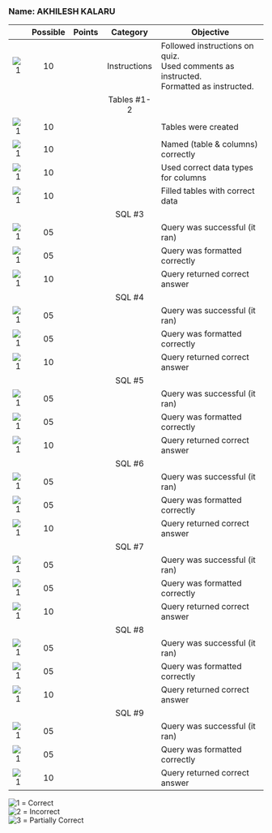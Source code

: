 
### Name:  AKHILESH KALARU


|    |Possible|Points|Category     | Objective                                  | 
|:--:|:------:|:----:|:-----------:|--------------------------------------------|
|![1]|    10  |      | Instructions| Followed instructions on quiz. <br>Used comments                as instructed. <br>Formatted as instructed. |   
|    |        |      | Tables #1-2 |                                            |
|![1]|    10  |      |             | Tables were created                        |
|![1]|    10  |      |             | Named (table & columns) correctly          |
|![1]|    10  |      |             | Used correct data types for columns        |
|![1]|    10  |      |             | Filled tables with correct data            |
|    |        |      |SQL #3       |                                            |
|![1]|    05  |      |             | Query was successful (it ran)              |
|![1]|    05  |      |             | Query was formatted correctly              |
|![1]|    10  |      |             | Query returned correct answer              |
|    |        |      |SQL #4       |                                            |
|![1]|    05  |      |             | Query was successful (it ran)              |
|![1]|    05  |      |             | Query was formatted correctly              |
|![1]|    10  |      |             | Query returned correct answer              |
|    |        |      |SQL #5       |                                            |
|![1]|    05  |      |             | Query was successful (it ran)              |
|![1]|    05  |      |             | Query was formatted correctly              |
|![1]|    10  |      |             | Query returned correct answer              |
|    |        |      |SQL #6       |                                            |
|![1]|    05  |      |             | Query was successful (it ran)              |
|![1]|    05  |      |             | Query was formatted correctly              |
|![1]|    10  |      |             | Query returned correct answer              |
|    |        |      |SQL #7       |                                            |
|![1]|    05  |      |             | Query was successful (it ran)              |
|![1]|    05  |      |             | Query was formatted correctly              |
|![1]|    10  |      |             | Query returned correct answer              |
|    |        |      |SQL #8       |                                            |
|![1]|    05  |      |             | Query was successful (it ran)              |
|![1]|    05  |      |             | Query was formatted correctly              |
|![1]|    10  |      |             | Query returned correct answer              |
|    |        |      |SQL #9       |                                            |
|![1]|    05  |      |             | Query was successful (it ran)              |
|![1]|    05  |      |             | Query was formatted correctly              |
|![1]|    10  |      |             | Query returned correct answer              |

![1] = Correct <br>
![2] = Incorrect <br>
![3] = Partially Correct <br>

[1]: http://localhost:8888/5443-Spatial-Database/media/correct.png
[2]: http://localhost:8888/5443-Spatial-Database/media/incorrect.png
[3]: http://localhost:8888/5443-Spatial-Database/media/partial.png
